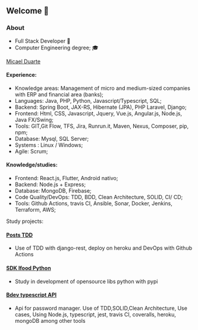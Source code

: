 ## Welcome 👋
### About
* Full Stack Developer 🧐
* Computer Engineering degree; 🎓

<div class="badge-base LI-profile-badge" data-locale="pt_BR" data-size="medium" data-theme="light" data-type="VERTICAL" data-vanity="micael-duarte" data-version="v1"><a class="badge-base__link LI-simple-link" href="https://br.linkedin.com/in/micael-duarte?trk=profile-badge">Micael Duarte</a></div>
              

#### Experience:
* Knowledge areas: Management of micro and medium-sized companies with ERP and financial area (banks);
* Languages: Java, PHP, Python, Javascript/Typescript, SQL;
* Backend: Spring Boot, JAX-RS, Hibernate (JPA), PHP Laravel, Django;
* Frontend: Html, CSS, Javascript, Jquery, Vue.js, Angular.js, Node.js, Java FX/Swing;
* Tools: GIT,Git Flow, TFS, Jira, Runrun.it, Maven, Nexus, Composer, pip, npm;   
* Database: Mysql, SQL Server;
* Systems : Linux / Windows;
* Agile: Scrum;

#### Knowledge/studies:
* Frontend: React.js, Flutter, Android nativo;
* Backend: Node.js + Express;
* Database: MongoDB, Firebase;
* Code Quality/DevOps: TDD, BDD, Clean Architecture, SOLID,  CI/ CD;
* Tools: Github Actions, travis CI, Ansible, Sonar, Docker, Jenkins, Terraform, AWS;

Study projects:

#### [Posts TDD](https://github.com/micael95/posts-tdd-django)
* Use of TDD with django-rest, deploy on heroku and DevOps with Github Actions
#### [SDK Ifood Python](https://github.com/micael95/sdk-ifood-python)
* Study in development of opensource libs python with pypi
#### [Bdev typescript API](https://github.com/micael95/bdev_ts_api)
* Api for password manager. Use of TDD,SOLID,Clean Architecture, Use cases, Using Node.js, typescript, jest, travis CI, coveralls, heroku, mongoDB among other tools


